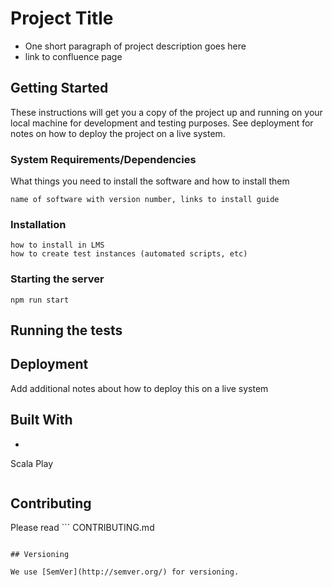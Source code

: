 # Project Title

* One short paragraph of project description goes here
* link to confluence page

## Getting Started

These instructions will get you a copy of the project up and running on your local machine for development and testing purposes. See deployment for notes on how to deploy the project on a live system.

### System Requirements/Dependencies
What things you need to install the software and how to install them

```
name of software with version number, links to install guide
```

### Installation
```
how to install in LMS
how to create test instances (automated scripts, etc)
```

### Starting the server
```
npm run start
```

## Running the tests


## Deployment

Add additional notes about how to deploy this on a live system

## Built With

* ```
Scala Play
```(http://link.to.scala) - The web framework used
```

## Contributing

Please read ```
CONTRIBUTING.md
```(https://gist.github.com/PurpleBooth/b24679402957c63ec426) for details on our code of conduct, and the process for submitting pull requests to us.

## Versioning

We use [SemVer](http://semver.org/) for versioning.
